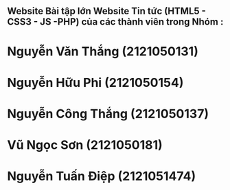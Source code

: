 ## Website Bài tập lớn Website Tin tức (HTML5 - CSS3 - JS -PHP) của các thành viên trong Nhóm :

# Nguyễn Văn Thắng (2121050131)

# Nguyễn Hữu Phi (2121050154)

# Nguyễn Công Thắng (2121050137)

# Vũ Ngọc Sơn (2121050181)

# Nguyễn Tuấn Điệp (2121051474)

